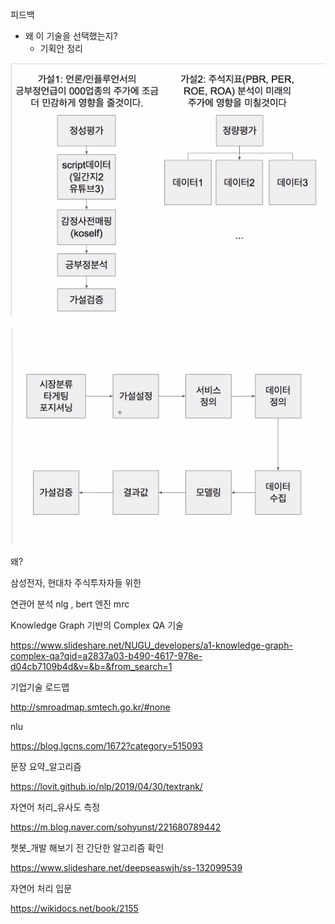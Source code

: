 피드백

- 왜 이 기술을 선택했는지?
  - 기획안 정리

![image-20210911133448498](md-images/image-20210911133448498.png)

![image-20210911133503634](md-images/image-20210911133503634.png)

왜?

삼성전자, 현대차 주식투자자들 위한 

연관어 분석 nlg , bert 엔진 mrc





Knowledge Graph 기반의 Complex QA 기술

https://www.slideshare.net/NUGU_developers/a1-knowledge-graph-complex-qa?qid=a2837a03-b490-4617-978e-d04cb7109b4d&v=&b=&from_search=1

기업기술 로드맵

http://smroadmap.smtech.go.kr/#none

nlu

https://blog.lgcns.com/1672?category=515093

문장 요약_알고리즘

https://lovit.github.io/nlp/2019/04/30/textrank/

자연어 처리_유사도 측정

https://m.blog.naver.com/sohyunst/221680789442

챗봇_개발 해보기 전 간단한 알고리즘 확인

https://www.slideshare.net/deepseaswjh/ss-132099539

자연어 처리 입문

https://wikidocs.net/book/2155

